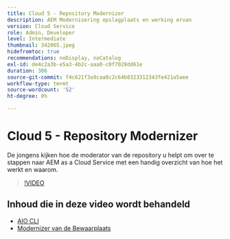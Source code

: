 ```yaml
---
title: Cloud 5 - Repository Modernizer
description: AEM Modernisering opslagplaats en werking ervan
version: Cloud Service
role: Admin, Developer
level: Intermediate
thumbnail: 342865.jpeg
hidefromtoc: true
recommendations: noDisplay, noCatalog
exl-id: de4c2a3b-e5a3-4b2c-aaa0-c0f7028dd61e
duration: 306
source-git-commit: f4c621f3a9caa8c2c64b8323312343fe421a5aee
workflow-type: tm+mt
source-wordcount: '52'
ht-degree: 0%

---
```


# Cloud 5 - Repository Modernizer

De jongens kijken hoe de moderator van de repository u helpt om over te stappen naar AEM as a Cloud Service met een handig overzicht van hoe het werkt en waarom.

>[!VIDEO](https://video.tv.adobe.com/v/342865?quality=12&learn=on)

## Inhoud die in deze video wordt behandeld

+ [ AIO CLI ](https://github.com/adobe/aio-cli-plugin-aem-cloud-service-migration)
+ [ Modernizer van de Bewaarplaats ](https://github.com/adobe/aem-cloud-service-source-migration/tree/master/packages/repository-modernizer)
